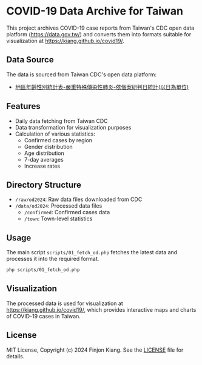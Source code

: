 # COVID-19 Data Archive for Taiwan

This project archives COVID-19 case reports from Taiwan's CDC open data platform (https://data.gov.tw/) and converts them into formats suitable for visualization at https://kiang.github.io/covid19/.

## Data Source

The data is sourced from Taiwan CDC's open data platform:
- [地區年齡性別統計表-嚴重特殊傳染性肺炎-依個案研判日統計(以日為單位)](https://data.gov.tw/dataset/120711)

## Features

- Daily data fetching from Taiwan CDC
- Data transformation for visualization purposes
- Calculation of various statistics:
  - Confirmed cases by region
  - Gender distribution
  - Age distribution
  - 7-day averages
  - Increase rates

## Directory Structure

- `/raw/od2024`: Raw data files downloaded from CDC
- `/data/od2024`: Processed data files
  - `/confirmed`: Confirmed cases data
  - `/town`: Town-level statistics

## Usage

The main script `scripts/01_fetch_od.php` fetches the latest data and processes it into the required format.

```bash
php scripts/01_fetch_od.php
```

## Visualization

The processed data is used for visualization at https://kiang.github.io/covid19/, which provides interactive maps and charts of COVID-19 cases in Taiwan.

## License

MIT License, Copyright (c) 2024 Finjon Kiang. See the [LICENSE](LICENSE) file for details. 